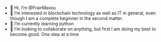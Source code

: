- 👋 Hi, I’m @FrairMaxou
- 👀 I’m interested in blockchain technology as well as IT in general, even though I am a complete beginner in the second matter.
- 🌱 I’m currently learning python 
- 💞️ I’m looking to collaborate on anything, but first I am doing my best to become good. One step at a time

<!---
FrairMaxou/FrairMaxou is a ✨ special ✨ repository because its `README.md` (this file) appears on your GitHub profile.
You can click the Preview link to take a look at your changes.
--->
